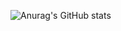 ![Anurag's GitHub stats](https://github-readme-stats.vercel.app/api?username=S3l10m&show_icons=true&theme=radical)
